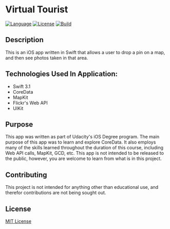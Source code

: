 # Virtual Tourist

[![Language](http://img.shields.io/badge/language-swift-brightgreen.svg?style=flat)](https://developer.apple.com/swift)
[![License](https://img.shields.io/github/license/mashape/apistatus.svg)](LICENSE.md)
[![Build](https://img.shields.io/vso/build/larsbrinkhoff/953a34b9-5966-4923-a48a-c41874cfb5f5/1.svg)](http://www.blaumagier.com)

## Description

This is an iOS app written in Swift that allows a user to drop a pin on a map, and then see photos taken in that area.

## Technologies Used In Application:

* Swift 3.1
* CoreData
* MapKit
* Flickr's Web API
* UIKit

## Purpose

This app was written as part of Udacity's iOS Degree program.  The main purpose of this app was to learn and explore CoreData.
It also employs  many of the skills learned throughout the duration of this course, including Web API calls, MapKit, GCD, etc.
This app is not intended to be released to the public, however, you are welcome to learn from what is in this project.

## Contributing

This project is not intended for anything other than educational use, and therefor contributions are not being sought out.

## License
[MIT License](LICENSE.md)
